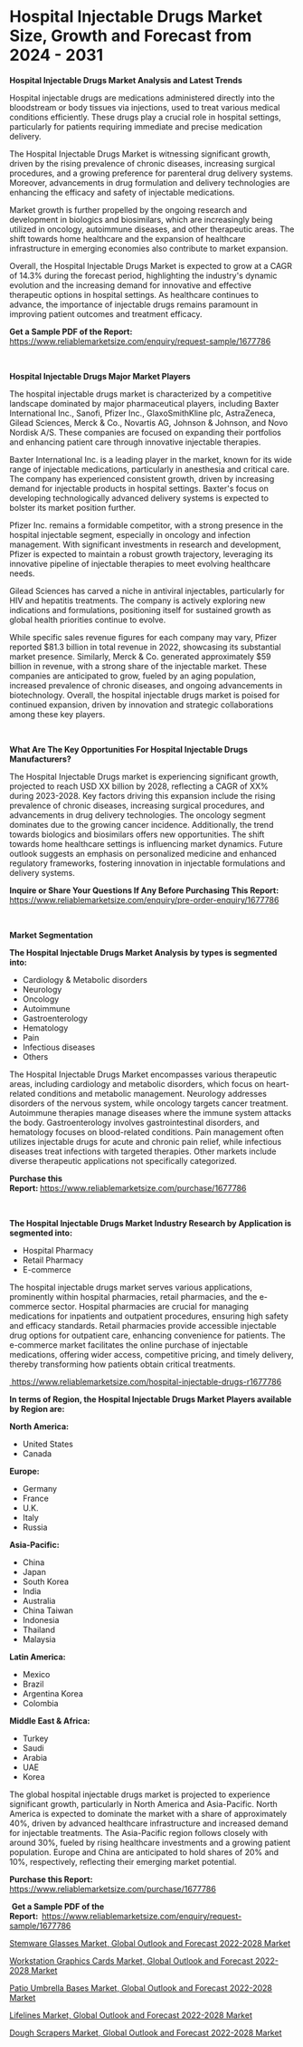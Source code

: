 <p><h1>Hospital Injectable Drugs Market Size, Growth and Forecast from 2024 - 2031</h1></p><p><strong>Hospital Injectable Drugs Market Analysis and Latest Trends</strong></p>
<p><p>Hospital injectable drugs are medications administered directly into the bloodstream or body tissues via injections, used to treat various medical conditions efficiently. These drugs play a crucial role in hospital settings, particularly for patients requiring immediate and precise medication delivery.</p><p>The Hospital Injectable Drugs Market is witnessing significant growth, driven by the rising prevalence of chronic diseases, increasing surgical procedures, and a growing preference for parenteral drug delivery systems. Moreover, advancements in drug formulation and delivery technologies are enhancing the efficacy and safety of injectable medications.</p><p>Market growth is further propelled by the ongoing research and development in biologics and biosimilars, which are increasingly being utilized in oncology, autoimmune diseases, and other therapeutic areas. The shift towards home healthcare and the expansion of healthcare infrastructure in emerging economies also contribute to market expansion.</p><p>Overall, the Hospital Injectable Drugs Market is expected to grow at a CAGR of 14.3% during the forecast period, highlighting the industry's dynamic evolution and the increasing demand for innovative and effective therapeutic options in hospital settings. As healthcare continues to advance, the importance of injectable drugs remains paramount in improving patient outcomes and treatment efficacy.</p></p>
<p><strong>Get a Sample PDF of the Report:&nbsp;</strong> <a href="https://www.reliablemarketsize.com/enquiry/request-sample/1677786?utm_campaign=1590&utm_medium=2&utm_source=Github&utm_content=ia&utm_term=14102024&utm_id=hospital-injectable-drugs">https://www.reliablemarketsize.com/enquiry/request-sample/1677786</a></p>
<p>&nbsp;</p>
<p><strong>Hospital Injectable Drugs Major Market Players</strong></p>
<p><p>The hospital injectable drugs market is characterized by a competitive landscape dominated by major pharmaceutical players, including Baxter International Inc., Sanofi, Pfizer Inc., GlaxoSmithKline plc, AstraZeneca, Gilead Sciences, Merck & Co., Novartis AG, Johnson & Johnson, and Novo Nordisk A/S. These companies are focused on expanding their portfolios and enhancing patient care through innovative injectable therapies.</p><p>Baxter International Inc. is a leading player in the market, known for its wide range of injectable medications, particularly in anesthesia and critical care. The company has experienced consistent growth, driven by increasing demand for injectable products in hospital settings. Baxter's focus on developing technologically advanced delivery systems is expected to bolster its market position further.</p><p>Pfizer Inc. remains a formidable competitor, with a strong presence in the hospital injectable segment, especially in oncology and infection management. With significant investments in research and development, Pfizer is expected to maintain a robust growth trajectory, leveraging its innovative pipeline of injectable therapies to meet evolving healthcare needs.</p><p>Gilead Sciences has carved a niche in antiviral injectables, particularly for HIV and hepatitis treatments. The company is actively exploring new indications and formulations, positioning itself for sustained growth as global health priorities continue to evolve.</p><p>While specific sales revenue figures for each company may vary, Pfizer reported $81.3 billion in total revenue in 2022, showcasing its substantial market presence. Similarly, Merck & Co. generated approximately $59 billion in revenue, with a strong share of the injectable market. These companies are anticipated to grow, fueled by an aging population, increased prevalence of chronic diseases, and ongoing advancements in biotechnology. Overall, the hospital injectable drugs market is poised for continued expansion, driven by innovation and strategic collaborations among these key players.</p></p>
<p>&nbsp;</p>
<p><strong>What Are The Key Opportunities For Hospital Injectable Drugs Manufacturers?</strong></p>
<p><p>The Hospital Injectable Drugs market is experiencing significant growth, projected to reach USD XX billion by 2028, reflecting a CAGR of XX% during 2023-2028. Key factors driving this expansion include the rising prevalence of chronic diseases, increasing surgical procedures, and advancements in drug delivery technologies. The oncology segment dominates due to the growing cancer incidence. Additionally, the trend towards biologics and biosimilars offers new opportunities. The shift towards home healthcare settings is influencing market dynamics. Future outlook suggests an emphasis on personalized medicine and enhanced regulatory frameworks, fostering innovation in injectable formulations and delivery systems.</p></p>
<p><strong>Inquire or Share Your Questions If Any Before Purchasing This Report:</strong> <a href="https://www.reliablemarketsize.com/enquiry/pre-order-enquiry/1677786?utm_campaign=1590&utm_medium=2&utm_source=Github&utm_content=ia&utm_term=14102024&utm_id=hospital-injectable-drugs">https://www.reliablemarketsize.com/enquiry/pre-order-enquiry/1677786</a></p>
<p>&nbsp;</p>
<p><strong>Market Segmentation</strong></p>
<p><strong>The Hospital Injectable Drugs Market Analysis by types is segmented into:</strong></p>
<p><ul><li>Cardiology & Metabolic disorders</li><li>Neurology</li><li>Oncology</li><li>Autoimmune</li><li>Gastroenterology</li><li>Hematology</li><li>Pain</li><li>Infectious diseases</li><li>Others</li></ul></p>
<p><p>The Hospital Injectable Drugs Market encompasses various therapeutic areas, including cardiology and metabolic disorders, which focus on heart-related conditions and metabolic management. Neurology addresses disorders of the nervous system, while oncology targets cancer treatment. Autoimmune therapies manage diseases where the immune system attacks the body. Gastroenterology involves gastrointestinal disorders, and hematology focuses on blood-related conditions. Pain management often utilizes injectable drugs for acute and chronic pain relief, while infectious diseases treat infections with targeted therapies. Other markets include diverse therapeutic applications not specifically categorized.</p></p>
<p><strong>Purchase this Report:&nbsp;</strong><a href="https://www.reliablemarketsize.com/purchase/1677786?utm_campaign=1590&utm_medium=2&utm_source=Github&utm_content=ia&utm_term=14102024&utm_id=hospital-injectable-drugs">https://www.reliablemarketsize.com/purchase/1677786</a></p>
<p>&nbsp;</p>
<p><strong>The Hospital Injectable Drugs Market Industry Research by Application is segmented into:</strong></p>
<p><ul><li>Hospital Pharmacy</li><li>Retail Pharmacy</li><li>E-commerce</li></ul></p>
<p><p>The hospital injectable drugs market serves various applications, prominently within hospital pharmacies, retail pharmacies, and the e-commerce sector. Hospital pharmacies are crucial for managing medications for inpatients and outpatient procedures, ensuring high safety and efficacy standards. Retail pharmacies provide accessible injectable drug options for outpatient care, enhancing convenience for patients. The e-commerce market facilitates the online purchase of injectable medications, offering wider access, competitive pricing, and timely delivery, thereby transforming how patients obtain critical treatments.</p></p>
<p><a href="https://www.reliablemarketsize.com/hospital-injectable-drugs-r1677786?utm_campaign=1590&utm_medium=2&utm_source=Github&utm_content=ia&utm_term=14102024&utm_id=hospital-injectable-drugs">&nbsp;https://www.reliablemarketsize.com/hospital-injectable-drugs-r1677786</a></p>
<p><strong>In terms of Region, the Hospital Injectable Drugs Market Players available by Region are:</strong></p>
<p>
    <p> <strong> North America: </strong>
        <ul>
            <li>United States</li>
            <li>Canada</li>
        </ul>
        </p> 
    <p> <strong> Europe: </strong>
        <ul>
            <li>Germany</li>
            <li>France</li>
            <li>U.K.</li>
            <li>Italy</li>
            <li>Russia</li>
        </ul>
        </p> 
    <p> <strong> Asia-Pacific: </strong>
        <ul>
            <li>China</li>
            <li>Japan</li>
            <li>South Korea</li>
            <li>India</li>
            <li>Australia</li>
            <li>China Taiwan</li>
            <li>Indonesia</li>
            <li>Thailand</li>
            <li>Malaysia</li>
        </ul>
        </p> 
    <p> <strong> Latin America: </strong>
        <ul>
            <li>Mexico</li>
            <li>Brazil</li>
            <li>Argentina Korea</li>
            <li>Colombia</li>
        </ul>
        </p> 
    <p> <strong> Middle East & Africa: </strong>
        <ul>
            <li>Turkey</li>
            <li>Saudi</li>
            <li>Arabia</li>
            <li>UAE</li>
            <li>Korea</li>
        </ul>
    </p>
    </p>
<p><p>The global hospital injectable drugs market is projected to experience significant growth, particularly in North America and Asia-Pacific. North America is expected to dominate the market with a share of approximately 40%, driven by advanced healthcare infrastructure and increased demand for injectable treatments. The Asia-Pacific region follows closely with around 30%, fueled by rising healthcare investments and a growing patient population. Europe and China are anticipated to hold shares of 20% and 10%, respectively, reflecting their emerging market potential.</p></p>
<p><strong>Purchase this Report: </strong><a href="https://www.reliablemarketsize.com/purchase/1677786?utm_campaign=1590&utm_medium=2&utm_source=Github&utm_content=ia&utm_term=14102024&utm_id=hospital-injectable-drugs">https://www.reliablemarketsize.com/purchase/1677786</a></p>
<p>&nbsp;<strong>Get a Sample PDF of the Report:&nbsp;&nbsp;</strong><a href="https://www.reliablemarketsize.com/enquiry/request-sample/1677786?utm_campaign=1590&utm_medium=2&utm_source=Github&utm_content=ia&utm_term=14102024&utm_id=hospital-injectable-drugs">https://www.reliablemarketsize.com/enquiry/request-sample/1677786</a></p>
<p><strong></strong></p>
<p><p><a href="https://www.linkedin.com/pulse/stemware-glasses-market-global-outlook-forecast-2022-2028-s1yce?utm_campaign=1590&utm_medium=2&utm_source=Github&utm_content=ia&utm_term=14102024&utm_id=hospital-injectable-drugs">Stemware Glasses Market, Global Outlook and Forecast 2022-2028 Market</a></p><p><a href="https://www.linkedin.com/pulse/evaluating-global-workstation-graphics-cards-market-outlook-ndqse?utm_campaign=1590&utm_medium=2&utm_source=Github&utm_content=ia&utm_term=14102024&utm_id=hospital-injectable-drugs">Workstation Graphics Cards Market, Global Outlook and Forecast 2022-2028 Market</a></p><p><a href="https://www.linkedin.com/pulse/global-patio-umbrella-bases-market-outlook-forecast-2022-2028-8p8xe?utm_campaign=1590&utm_medium=2&utm_source=Github&utm_content=ia&utm_term=14102024&utm_id=hospital-injectable-drugs">Patio Umbrella Bases Market, Global Outlook and Forecast 2022-2028 Market</a></p><p><a href="https://www.linkedin.com/pulse/navigating-global-lifelines-market-outlook-forecast-2022-2028-6tshf?utm_campaign=1590&utm_medium=2&utm_source=Github&utm_content=ia&utm_term=14102024&utm_id=hospital-injectable-drugs">Lifelines Market, Global Outlook and Forecast 2022-2028 Market</a></p><p><a href="https://www.linkedin.com/pulse/global-dough-scrapers-market-outlook-forecast-2022-2028-trends-jhgoe?utm_campaign=1590&utm_medium=2&utm_source=Github&utm_content=ia&utm_term=14102024&utm_id=hospital-injectable-drugs">Dough Scrapers Market, Global Outlook and Forecast 2022-2028 Market</a></p></p>